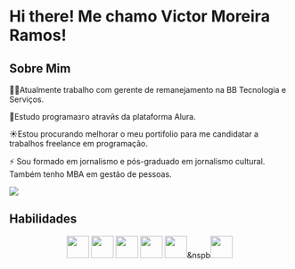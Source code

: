 <h1>Hi there!  Me chamo Victor Moreira Ramos!</h1>

<h2>Sobre Mim</h2>

<p>👨‍🏭Atualmente trabalho com gerente de remanejamento na BB Tecnologia e Serviços.</p>
<p>📘Estudo programaзгo atravйs da plataforma Alura.</p>
<p>☀Estou procurando melhorar o meu portifolio para me candidatar a trabalhos freelance em programação.</p>

<p>⚡ Sou formado em jornalismo e pós-graduado em jornalismo cultural. Também tenho MBA em gestão de pessoas.</p>

<img loading = "lazy" src ="https://user-images.githubusercontent.com/74038190/225813708-98b745f2-7d22-48cf-9150-083f1b00d6c9.gif">



<h2>Habilidades</h2>
<div align="center" margin-left="16px">
 <img loading ="lazy" src ="https://cdn.jsdelivr.net/gh/devicons/devicon/icons/html5/html5-original.svg" width ="40" height ="40"/>&nbsp<img loading="lazy" src="https://cdn.jsdelivr.net/gh/devicons/devicon/icons/css3/css3-original.svg" width ="40" height ="40"/>&nbsp<img loading ="lazy" src="https://cdn.jsdelivr.net/gh/devicons/devicon/icons/javascript/javascript-original.svg" width ="40" height ="40"/>&nbsp<img loading ="lazy" src="https://cdn.jsdelivr.net/gh/devicons/devicon/icons/git/git-original.svg" width ="40" height ="40"/>&nbsp<img loading = "lazy" src="https://cdn.jsdelivr.net/gh/devicons/devicon/icons/github/github-original.svg" width ="40" height ="40" />&nspb<img loading = "lazy" src="https://cdn.jsdelivr.net/gh/devicons/devicon@latest/icons/java/java-original.svg" width ="40" height ="40" />
          
</div>          
